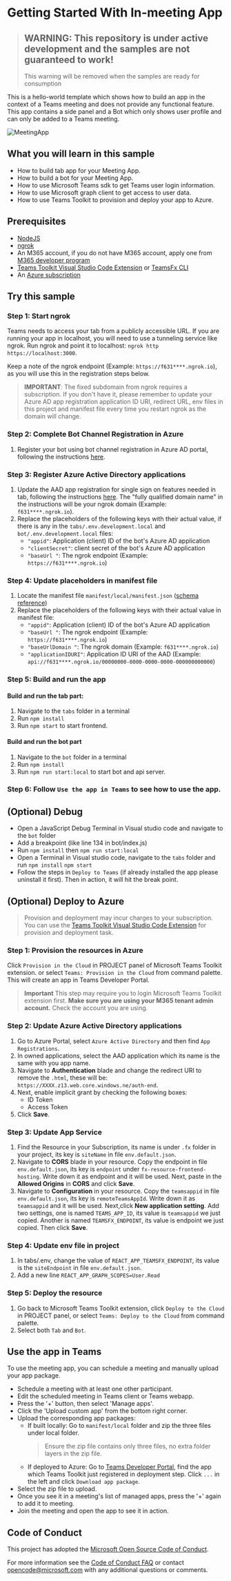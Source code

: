 # Getting Started With In-meeting App

> ## WARNING: This repository is under active development and the samples are not guaranteed to work!
> This warning will be removed when the samples are ready for consumption

This is a hello-world template which shows how to build an app in the context of a Teams meeting and does not provide any functional feature. This app contains a side panel and a Bot which only shows user profile and can only be added to a Teams meeting.

![MeetingApp](./images/InMeetingApp.png)

## What you will learn in this sample
- How to build tab app for your Meeting App. 
- How to build a bot for your Meeting App. 
- How to use Microsoft Teams sdk to get Teams user login information. 
- How to use Microsoft graph client to get access to user data. 
- How to use Teams Toolkit to provision and deploy your app to Azure. 

## Prerequisites
-  [NodeJS](https://nodejs.org/en/)
-  [ngrok](https://ngrok.com/)
-  An M365 account, if you do not have M365 account, apply one from [M365 developer program](https://developer.microsoft.com/en-us/microsoft-365/dev-program)
-  [Teams Toolkit Visual Studio Code Extension](https://aka.ms/teams-toolkit) or [TeamsFx CLI](https://aka.ms/teamsfx-cli)
-  An [Azure subscription](https://azure.microsoft.com/en-us/free/)

## Try this sample
### Step 1: Start ngrok

Teams needs to access your tab from a publicly accessible URL. If you are running your app in localhost, you will need to use a tunneling service like ngrok. Run ngrok and point it to localhost: `ngrok http https://localhost:3000`.

Keep a note of the ngrok endpoint (Example: `https://f631****.ngrok.io`), as you will use this in the registration steps below.

> **IMPORTANT**: The fixed subdomain from ngrok requires a subscription. If you don't have it, please remember to update your Azure AD app registration application ID URI, redirect URL, env files in this project and manifest file every time you restart ngrok as the domain will change.

### Step 2: Complete Bot Channel Registration in Azure
1. Register your bot using bot channel registration in Azure AD portal, following the instructions [here](docs/azure-bot-channels-registration.md).

### Step 3: Register Azure Active Directory applications
1. Update the AAD app registration for single sign on features needed in tab, following the instructions [here](docs/auth-aad-sso.md). The "fully qualified domain name" in the instructions will be your ngrok domain (Example: `f631****.ngrok.io`).
1. Replace the placeholders of the following keys with their actual value, if there is any in the `tabs/.env.development.local` and `bot/.env.development.local` files:
    - `"appid"`: Application (client) ID of the bot's Azure AD application
    - `"clientSecret"`: client secret of the bot's Azure AD application
    - `"baseUrl "`: The ngrok endpoint (Example: `https://f631****.ngrok.io`)

### Step 4: Update placeholders in manifest file 
1. Locate the manifest file `manifest/local/manifest.json` ([schema reference](https://docs.microsoft.com/en-us/microsoftteams/platform/resources/schema/manifest-schema))
1. Replace the placeholders of the following keys with their actual value in manifest file:
    - `"appid"`: Application (client) ID of the bot's Azure AD application
    - `"baseUrl "`: The ngrok endpoint (Example: `https://f631****.ngrok.io`)
    - `"baseUrlDomain "`: The ngrok domain (Example: `f631****.ngrok.io`)
    - `"applicationIDURI"`: Application ID URI of the AAD (Example: `api://f631****.ngrok.io/00000000-0000-0000-0000-000000000000`)

### Step 5: Build and run the app

#### Build and run the tab part:
1. Navigate to the `tabs` folder in a terminal
2. Run `npm install`
3. Run `npm start` to start frontend. 
#### Build and run the bot part
1. Navigate to the `bot` folder in a terminal
2. Run `npm install`
3. Run `npm run start:local` to start bot and api server. 

### Step 6: Follow `Use the app in Teams` to see how to use the app.

## (Optional) Debug
- Open a JavaScript Debug Terminal in Visual studio code and navigate to the `bot` folder
- Add a breakpoint (like line 134 in bot/index.js)
- Run `npm install` then `npm run start:local`
- Open a Terminal in Visual studio code, navigate to the `tabs` folder and run `npm install` `npm start`
- Follow the steps in `Deploy to Teams` (if already installed the app please uninstall it first). Then in action, it will hit the break point.

## (Optional) Deploy to Azure
> Provision and deployment may incur charges to your subscription.
> You can use the [Teams Toolkit Visual Studio Code Extension](https://aka.ms/teams-toolkit) for provision and deployment task.
### Step 1: Provision the resources in Azure
Click `Provision in the Cloud` in PROJECT panel of Microsoft Teams Toolkit extension. or select `Teams: Provision in the Cloud` from command palette. This will create an app in Teams Developer Portal.
> **Important** This step may require you to login Microsoft Teams Toolkit extension first. **Make sure you are using your M365 tenant admin account.** Check the account you are using.

### Step 2: Update Azure Active Directory applications
1. Go to Azure Portal, select `Azure Active Directory` and then find `App Registrations`.
1. In owned applications, select the AAD application which its name is the same with you app name.
1. Navigate to **Authentication** blade and change the redirect URI to remove the `.html`, these will be: `https://XXXX.z13.web.core.windows.ne/auth-end`.
1. Next, enable implicit grant by checking the following boxes:  
    - ID Token  
    - Access Token  
1. Click **Save**.

### Step 3: Update App Service
1. Find the Resource in your Subscription, its name is under `.fx` folder in your project, its key is `siteName` in file `env.default.json`.
1. Navigate to **CORS** blade in your resource. Copy the endpoint in file `env.default.json`, its key is `endpoint` under `fx-resource-frontend-hosting`. Write down it as endpoint and it will be used. Next, paste in the **Allowed Origins** in **CORS** and click **Save**.  
1. Navigate to **Configuration**  in your resource. Copy the `teamsappid` in file `env.default.json`, its key is `remoteTeamsAppId`. Write down it as `teamsappid` and it will be used. Next,click **New application setting**. Add two settings, one is named `TEAMS_APP_ID`, its value is `teamsappid` we just copied. Another is named `TEAMSFX_ENDPOINT`, its value is endpoint we just copied. Then click **Save**.  

### Step 4: Update env file in project
1. In tabs/.env, change the value of `REACT_APP_TEAMSFX_ENDPOINT`, its value is the `siteEndpoint` in file `env.default.json`. 
1. Add a new line `REACT_APP_GRAPH_SCOPES=User.Read`

### Step 5: Deploy the resource
1. Go back to Microsoft Teams Toolkit extension, click `Deploy to the Cloud` in PROJECT panel, or select `Teams: Deploy to the Cloud` from command palette.  
1. Select both `Tab` and `Bot`.

## Use the app in Teams
To use the meeting app, you can schedule a meeting and manually upload your app package.
- Schedule a meeting with at least one other participant.
- Edit the scheduled meeting in Teams client or Teams webapp.
- Press the '+' button, then select 'Manage apps'.
- Click the 'Upload custom app' from the bottom right corner.
- Upload the corresponding app packages:
    - If built locally: Go to `manifest/local` folder and zip the three files under local folder. 
        >Ensure the zip file contains only three files, no extra folder layers in the zip file.
    - If deployed to Azure: Go to [Teams Developer Portal](https://dev.teams.microsoft.com/apps), find the app which Teams Toolkit just registered in deployment step. Click `...` in the left and click `Download app package`.
- Select the zip file to upload.
- Once you see it in a meeting's list of managed apps, press the '+' again to add it to meeting.
- Join the meeting and open the app to see it in action.

## Code of Conduct
This project has adopted the [Microsoft Open Source Code of Conduct](https://opensource.microsoft.com/codeofconduct/).

For more information see the [Code of Conduct FAQ](https://opensource.microsoft.com/codeofconduct/faq/) or
contact [opencode@microsoft.com](mailto:opencode@microsoft.com) with any additional questions or comments.
